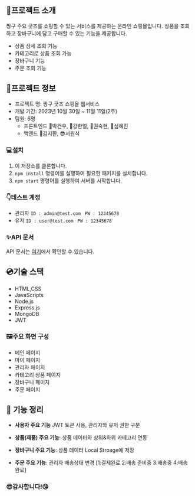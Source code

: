 ## 🎁프로젝트 소개

짱구 주요 굿즈를 쇼핑할 수 있는 서비스를 제공하는 온라인 쇼핑몰입니다. 
상품을 조회하고 장바구니에 담고 구매할 수 있는 기능을 제공합니다.

- 상품 상세 조회 기능
- 카테고리로 상품 조회 가능
- 장바구니 기능
- 주문 조회 기능

## 🔌프로젝트 정보

- 프로젝트 명: 짱구 굿즈 쇼핑몰 웹서비스
- 개발 기간: 2023년 10월 30일 ~ 11월 11일(2주)
- 팀원: 6명
    - 프론트엔드
        👨박건우, 👦강한얼, 👧권숙현, 👩심혜진
    - 백엔드
        🧑김지환, 😎서원식

### 💻설치

1. 이 저장소를 클론합니다.
2. `npm install` 명령어를 실행하여 필요한 패키지를 설치합니다.
3. `npm start` 명령어를 실행하여 서버를 시작합니다.

### 👇테스트 계정

- 관리자
    `ID : admin@test.com `
    `PW : 12345678`
- 유저
    `ID : user@test.com `
    `PW : 12345678`

### ✨API 문서

API 문서는 [여기](https://documenter.getpostman.com/view/30669436/2s9YXh5NWB)에서 확인할 수 있습니다.

## 💿기술 스택
- HTML,CSS
- JavaScripts
- Node.js
- Express.js
- MongoDB
- JWT

### 🖼주요 화면 구성

 - 메인 페이지
 - 마이 페이지
 - 관리자 페이지
 - 카테고리 상품 페이지
 - 장바구니 페이지
 - 주문 페이지

## 🚨 기능 정리

- **사용자 주요 기능**
    JWT 토큰 사용, 관리자와 유저 권한 구분

- **상품(제품) 주요 기능**: 
    상품 데이터와 상위&하위 카테고리 연동

- **장바구니 주요 기능**: 
    상품 데이터 Local Stroage에 저장 
    
- **주문 주요 기능**: 
    관리자 배송상태 변경 [1:결제완료 2:배송 준비중 3:배송중 4:배송 완료]
   
### 😎감사합니다!😘
